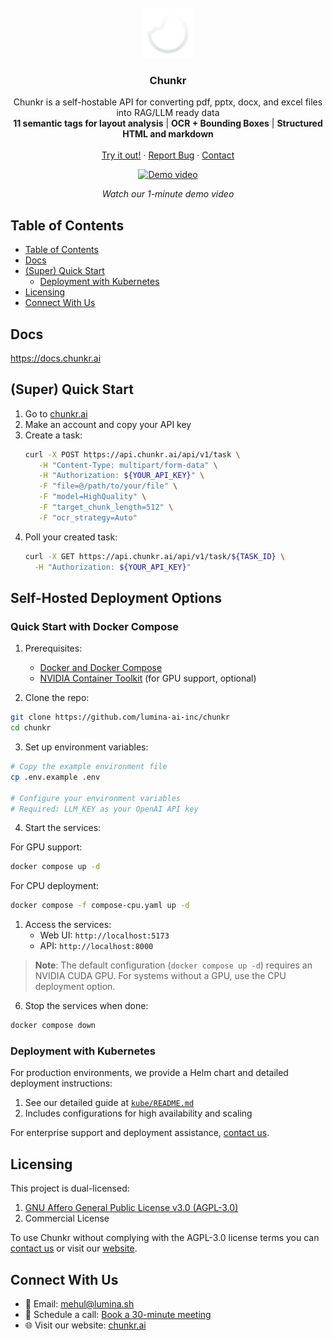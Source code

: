 <br />
<div align="center">
  <a href="https://github.com/lumina-ai-inc/chunkr">
    <img src="images/logo.svg" alt="Logo" width="80" height="80">
  </a>

<h3 align="center">Chunkr</h3>

  <p align="center">
    Chunkr is a self-hostable API for converting pdf, pptx, docx, and excel files into RAG/LLM ready data
    <br />
    <b>11 semantic tags for layout analysis</b> | <b>OCR + Bounding Boxes</b> | <b>Structured HTML and markdown</b>
    <br />
    <br />
    <a href="https://www.chunkr.ai">Try it out!</a>
    ·
    <a href="https://github.com/lumina-ai-inc/chunkr/issues/new">Report Bug</a>
    ·
    <a href="#connect-with-us">Contact</a>
  </p>
</div>


<div align="center">
  <a href="https://www.youtube.com/watch?v=PcVuzqi_hqo" width="1200" height="720">
    <img src="https://img.youtube.com/vi/PcVuzqi_hqo/maxresdefault.jpg" alt="Demo video" style="bor">
  </a>
  <p><i>Watch our 1-minute demo video</i></p>
</div>

## Table of Contents
- [Table of Contents](#table-of-contents)
- [Docs](#docs)
- [(Super) Quick Start](#super-quick-start)
  - [Deployment with Kubernetes](#deployment-with-kubernetes)
- [Licensing](#licensing)
- [Connect With Us](#connect-with-us)

## Docs

https://docs.chunkr.ai

## (Super) Quick Start

1. Go to [chunkr.ai](https://www.chunkr.ai) 
2. Make an account and copy your API key
3. Create a task:
   ```bash
   curl -X POST https://api.chunkr.ai/api/v1/task \
      -H "Content-Type: multipart/form-data" \
      -H "Authorization: ${YOUR_API_KEY}" \
      -F "file=@/path/to/your/file" \
      -F "model=HighQuality" \
      -F "target_chunk_length=512" \
      -F "ocr_strategy=Auto"
   ```
4. Poll your created task:
    ```bash
   curl -X GET https://api.chunkr.ai/api/v1/task/${TASK_ID} \
      -H "Authorization: ${YOUR_API_KEY}"
   ```

## Self-Hosted Deployment Options

### Quick Start with Docker Compose
1. Prerequisites:
   - [Docker and Docker Compose](https://docs.docker.com/get-docker/)
   - [NVIDIA Container Toolkit](https://docs.nvidia.com/datacenter/cloud-native/container-toolkit/install-guide.html) (for GPU support, optional)

2. Clone the repo:
```bash
git clone https://github.com/lumina-ai-inc/chunkr
cd chunkr
```

3. Set up environment variables:
```bash
# Copy the example environment file
cp .env.example .env

# Configure your environment variables
# Required: LLM_KEY as your OpenAI API key
```

4. Start the services:
   
For GPU support:
```bash
docker compose up -d
```

For CPU deployment:
```bash
docker compose -f compose-cpu.yaml up -d
```

1. Access the services:
   - Web UI: `http://localhost:5173`
   - API: `http://localhost:8000`

> **Note**: The default configuration (`docker compose up -d`) requires an NVIDIA CUDA GPU. For systems without a GPU, use the CPU deployment option.

6. Stop the services when done:
```bash
docker compose down
```

### Deployment with Kubernetes
For production environments, we provide a Helm chart and detailed deployment instructions:
1. See our detailed guide at [`kube/README.md`](kube/README.md)
2. Includes configurations for high availability and scaling

For enterprise support and deployment assistance, [contact us](mailto:mehul@lumina.sh).

## Licensing

This project is dual-licensed:

1. [GNU Affero General Public License v3.0 (AGPL-3.0)](LICENSE)
2. Commercial License

To use Chunkr without complying with the AGPL-3.0 license terms you can [contact us](mailto:mehul@lumina.sh) or visit our [website](https://chunkr.ai).

## Connect With Us
- 📧 Email: [mehul@lumina.sh](mailto:mehul@lumina.sh)
- 📅 Schedule a call: [Book a 30-minute meeting](https://cal.com/mehulc/30min)
- 🌐 Visit our website: [chunkr.ai](https://chunkr.ai)
